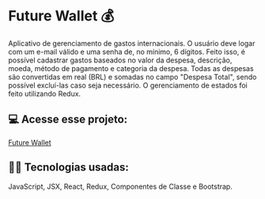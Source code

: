 # Future Wallet 💰
Aplicativo de gerenciamento de gastos internacionais.
O usuário deve logar com um e-mail válido e uma senha de, no mínimo, 6 dígitos.
Feito isso, é possível cadastrar gastos baseados no valor da despesa, descrição, moeda, método de pagamento e categoria da despesa.
Todas as despesas são convertidas em real (BRL) e somadas no campo "Despesa Total", sendo possível excluí-las caso seja necessário.
O gerenciamento de estados foi feito utilizando Redux.
<br>

## 💻 Acesse esse projeto:
[Future Wallet](https://future-wallet.vercel.app/)

## 👨‍💻 Tecnologias usadas:
JavaScript, JSX, React, Redux, Componentes de Classe e Bootstrap.
